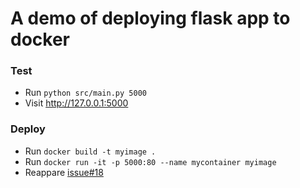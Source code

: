 # A demo of deploying flask app to docker

### Test

- Run `python src/main.py 5000`
- Visit http://127.0.0.1:5000

### Deploy

- Run `docker build -t myimage .` 
- Run `docker run -it -p 5000:80 --name mycontainer myimage`
- Reappare [issue#18](https://github.com/tiangolo/uwsgi-nginx-flask-docker/issues/18) 
